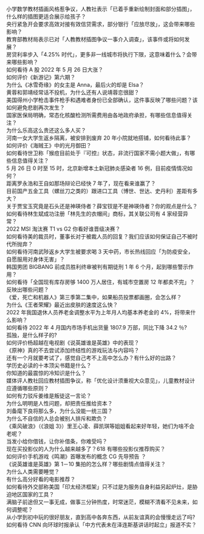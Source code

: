 小学数学教材插画风格惹争议，人教社表示「已着手重新绘制封面和部分插图」，什么样的插图更适合展示给孩子？  
央行紧急开会要求高效对接有效信贷需求，部分银行「应放尽放」，这会带来哪些影响？  
教育部教材局表示已对「人教教材插图争议一事介入调查」，该事件或将如何发展？  
房贷利率步入「4.25% 时代」，更多非一线城市将执行下限，这意味着什么？会带来哪些影响？  
如何看待 A 股 2022 年 5 月 26 日大涨？  
如何评价《新游记》第六期？  
为什么《冰雪奇缘》的女主是 Anna，最后火的却是 Elsa？  
黄蓉和郭靖经常话不投机，为什么还有人说靖蓉恋很甜？  
美国得州小学枪击事件枪手和遇难者身份已全部确认，这件事反映了哪些问题？该如何避免悲剧再次发生？  
国家医保局明确，常态化核酸检测所需费用由各地政府承担，有哪些信息值得关注？  
为什么乐高这么贵还这么多人买？  
河南一女大学生返乡隔离，被安排到废弃 20 年小院就地搭铺，如何看待此事？  
如何评价《海贼王》中的光月御田？  
如何看待世卫称「猴痘目前处于『可控』状态，非流行国家不需小题大做」，有哪些信息值得关注？  
5 月 26 日 0 时至 15 时，北京新增本土新冠肺炎感染者 16 例，目前疫情情况如何？  
距离罗永浩和王自如那场辩论已经快 7 年了，现在看来谁赢了？  
目前国产五金工具（螺丝刀之类的）跟进口工具（博世、世达、史丹利）差距有多大？  
关于贾宝玉究竟是石头还是神瑛侍者？薛宝钗是不是神瑛侍者？你的观点是什么？  
如何看待林生斌成功注册「林先生的衣帽间」商标，其关联公司有 4 家经营异常？  
2022 MSI 淘汰赛 T1 vs G2 你看好谁晋级决赛？  
如何看待美的裁员时，董事长对于被裁人员的回复？我们应该如何保证自己不被时代所抛弃？  
如何看待河南武陟返乡大学生被要求喝 3 天中药，市长热线回应「为防疫安全，自愿服用对身体无害」？  
韩国男团 BIGBANG 前成员胜利终审被判有期徒刑 1 年 6 个月，起到哪些警示作用？  
如何看待「全国现有库存房够 1400 万人居住，有城市空置房 12 年都卖不完」？反映出哪些问题？  
《爱，死亡和机器人》第三季第二集中，如果船员投票都画圈，会怎么样？  
为什么《王者荣耀》最近出皮肤的速度这么快？  
2022 年我国退休人员养老金调整水平为上年月人均基本养老金的 4%，将带来什么影响？  
如何看待 2022 年 4 月国内市场手机出货量 1807.9 万部，同比下降 34.2 ％?  
孤独，是什么样子的?  
如何评价杨超越在电视剧《说英雄谁是英雄》中的表现？  
《原神》真的不去尝试添加终结性的游戏玩法与内容吗？  
还有一个月就要考试了，感觉自己考不上高中怎么办？有什么好的出路？  
学历史必读的十本顶尖书籍是什么？  
你知道的最震惊的冷知识是什么？  
媒体评人教社回应教材插图争议，称「优化设计须重视大众意见」，儿童教材设计应遵循哪些原则？  
如何有力驳斥姜维是叛徒这一言论？  
为什么明明是人性问题，却把责任推给资本？  
刘备麾下良将那么多，为什么没能一统三国？  
为什么不自信的人总会被别人排斥和欺负？  
《乘风破浪》（《浪姐 3》）里王心凌、薛凯琪等姐姐看起来好年轻，她们为啥不会老呢？  
当发小给你借钱，让你补借条，你难受吗？  
现在买投影仪的人为什么越来越多了？618 有哪些投影仪推荐购买？  
如何评价手机游戏《鸣潮》首曝发布的概念 CG 先导预告 ？  
《说英雄谁是英雄》第 1－10 集拍的怎么样？哪些剧情点值得关注？  
为什么人类需要睡觉？  
有什么高分好看的电影推荐？  
如何看待外交部称美国「印太经济框架」只不过是为服务自身利益另起炉灶，是胁迫地区国家的工具？  
满脑子前途但又一事无成，做事三分钟热度，时常迷茫，模糊不清看不见未来，如何调整呢？  
从小学到初中玩的很好朋友，直到高中各奔东西，从前友谊真的会慢慢走远了吗?  
如何看待 CNN 向环球时报承认「中方代表未在泽连斯基讲话时起立」报道不实？  
